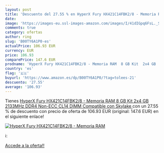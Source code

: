 ```yaml
---
layout: post
title: 'Descuento del 27.55 % en HyperX Fury HX421C14FBK2/8 - Memoria RAM'
date: 
image: 'https://images-eu.ssl-images-amazon.com/images/I/41dIGpq6FsL._SL200_.jpg'
comments: true
category: ofertas
author: ring
slug: 'B00TY6A1P0-es'
actualPrice: 106.93 EUR
currency: EUR
price: 106.93
comparePrice: 147.6 EUR
prodname: 'HyperX Fury HX421C14FBK2/8 - Memoria RAM  8 GB Kit  2x4 GB  2133MHz DDR4 Non-ECC CL14 DIMM  Compatible con Skylake '
country: 'es'
flag: '🇪🇸'
buyurl: 'https://www.amazon.es/dp/B00TY6A1P0/?tag=tolees-21'
descuento: '27.55'
average: '106.93'
---
```


Tienes [HyperX Fury HX421C14FBK2/8 - Memoria RAM  8 GB Kit  2x4 GB  2133MHz DDR4 Non-ECC CL14 DIMM  Compatible con Skylake ](https://www.amazon.es/dp/B00TY6A1P0/?tag=tolees-21) con un 27.55 % de descuento con precio de oferta de 106.93 EUR (original: 147.6 EUR) en el siguiente enlace!

[![HyperX Fury HX421C14FBK2/8 - Memoria RAM](https://images-eu.ssl-images-amazon.com/images/I/41dIGpq6FsL._SL200_.jpg)](https://www.amazon.es/dp/B00TY6A1P0/?tag=tolees-21)

ℹ️:


[Accede a la oferta!!](https://www.amazon.es/dp/B00TY6A1P0/?tag=tolees-21)

